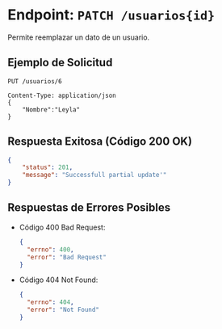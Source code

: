 # Endpoint: `PATCH /usuarios{id}`

Permite reemplazar un dato de un usuario.

## Ejemplo de Solicitud
```http
PUT /usuarios/6

Content-Type: application/json
{
    "Nombre":"Leyla"
}
```

## Respuesta Exitosa (Código 200 OK)
```json
{
    "status": 201,
    "message": "Successfull partial update'"
}
```

## Respuestas de Errores Posibles
- Código 400 Bad Request:

  ```json
  {
    "errno": 400,
    "error": "Bad Request"
  }
  ```
- Código 404 Not Found:

  ```json
  {
    "errno": 404,
    "error": "Not Found"
  }
  ```